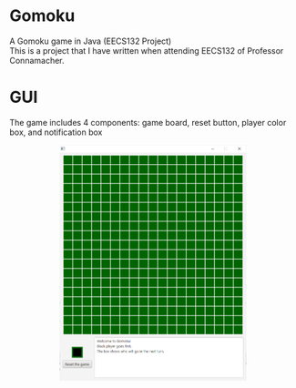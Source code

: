 # Gomoku
A Gomoku game in Java (EECS132 Project) <br/>
This is a project that I have written when attending EECS132 of Professor Connamacher.

# GUI
The game includes 4 components: game board, reset button, player color box, and notification box <br/>
<p align="center">
   <img src="https://github.com/notu-ngoctrung/Gomoku/blob/master/Preview.PNG?raw=true" alt="Preview for Gomoku" width=65% height=65%>
</p>
